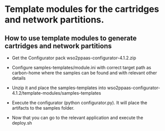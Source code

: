# Template modules for the cartridges and network partitions.

How to use template modules to generate cartridges and network partitions
-------------------------------------------------------------

- Get the Configurator pack wso2ppaas-configurator-4.1.2.zip

- Configure samples-templates/module.ini with correct target path as carbon-home where the samples can be found and with relevant other details

- Unzip it and place the samples-templates into wso2ppaas-configurator-4.1.2/template-modules/samples-templates

- Execute the configurator (python configurator.py). It will place the artifacts to the samples folder.

- Now that you can go to the relevant application and execute the deploy.sh
